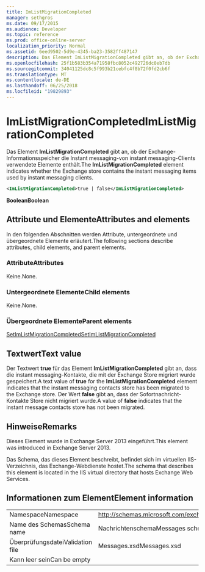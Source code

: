 ```yaml
---
title: ImListMigrationCompleted
manager: sethgros
ms.date: 09/17/2015
ms.audience: Developer
ms.topic: reference
ms.prod: office-online-server
localization_priority: Normal
ms.assetid: 6eed9502-5d9e-4345-ba23-3582ff487147
description: Das Element ImListMigrationCompleted gibt an, ob der Exchange-Informationsspeicher die instant messaging-Elemente von instant messaging-Clients verwendete enthält.
ms.openlocfilehash: 25f1b583b354a71958fbc8052c492726dc0eb7db
ms.sourcegitcommit: 34041125dc8c5f993b21cebfc4f8b72f0fd2cb6f
ms.translationtype: MT
ms.contentlocale: de-DE
ms.lasthandoff: 06/25/2018
ms.locfileid: "19829893"
---
```

# <a name="imlistmigrationcompleted"></a><span data-ttu-id="4231e-103">ImListMigrationCompleted</span><span class="sxs-lookup"><span data-stu-id="4231e-103">ImListMigrationCompleted</span></span>

<span data-ttu-id="4231e-104">Das Element **ImListMigrationCompleted** gibt an, ob der Exchange-Informationsspeicher die Instant messaging-von instant messaging-Clients verwendete Elemente enthält.</span><span class="sxs-lookup"><span data-stu-id="4231e-104">The **ImListMigrationCompleted** element indicates whether the Exchange store contains the instant messaging items used by instant messaging clients.</span></span> 
  
```XML
<ImListMigrationCompleted>true | false</ImListMigrationCompleted>
```

 <span data-ttu-id="4231e-105">**Boolean**</span><span class="sxs-lookup"><span data-stu-id="4231e-105">**Boolean**</span></span>
## <a name="attributes-and-elements"></a><span data-ttu-id="4231e-106">Attribute und Elemente</span><span class="sxs-lookup"><span data-stu-id="4231e-106">Attributes and elements</span></span>

<span data-ttu-id="4231e-107">In den folgenden Abschnitten werden Attribute, untergeordnete und übergeordnete Elemente erläutert.</span><span class="sxs-lookup"><span data-stu-id="4231e-107">The following sections describe attributes, child elements, and parent elements.</span></span>
  
### <a name="attributes"></a><span data-ttu-id="4231e-108">Attribute</span><span class="sxs-lookup"><span data-stu-id="4231e-108">Attributes</span></span>

<span data-ttu-id="4231e-109">Keine.</span><span class="sxs-lookup"><span data-stu-id="4231e-109">None.</span></span>
  
### <a name="child-elements"></a><span data-ttu-id="4231e-110">Untergeordnete Elemente</span><span class="sxs-lookup"><span data-stu-id="4231e-110">Child elements</span></span>

<span data-ttu-id="4231e-111">Keine.</span><span class="sxs-lookup"><span data-stu-id="4231e-111">None.</span></span>
  
### <a name="parent-elements"></a><span data-ttu-id="4231e-112">Übergeordnete Elemente</span><span class="sxs-lookup"><span data-stu-id="4231e-112">Parent elements</span></span>

[<span data-ttu-id="4231e-113">SetImListMigrationCompleted</span><span class="sxs-lookup"><span data-stu-id="4231e-113">SetImListMigrationCompleted</span></span>](setimlistmigrationcompleted.md)
  
## <a name="text-value"></a><span data-ttu-id="4231e-114">Textwert</span><span class="sxs-lookup"><span data-stu-id="4231e-114">Text value</span></span>

<span data-ttu-id="4231e-115">Der Textwert **true** für das Element **ImListMigrationCompleted** gibt an, dass die instant messaging-Kontakte, die mit der Exchange Store migriert wurde gespeichert.</span><span class="sxs-lookup"><span data-stu-id="4231e-115">A text value of **true** for the **ImListMigrationCompleted** element indicates that the instant messaging contacts store has been migrated to the Exchange store.</span></span> <span data-ttu-id="4231e-116">Der Wert **false** gibt an, dass der Sofortnachricht-Kontakte Store nicht migriert wurde.</span><span class="sxs-lookup"><span data-stu-id="4231e-116">A value of **false** indicates that the instant message contacts store has not been migrated.</span></span> 
  
## <a name="remarks"></a><span data-ttu-id="4231e-117">Hinweise</span><span class="sxs-lookup"><span data-stu-id="4231e-117">Remarks</span></span>

<span data-ttu-id="4231e-118">Dieses Element wurde in Exchange Server 2013 eingeführt.</span><span class="sxs-lookup"><span data-stu-id="4231e-118">This element was introduced in Exchange Server 2013.</span></span>
  
<span data-ttu-id="4231e-119">Das Schema, das dieses Element beschreibt, befindet sich im virtuellen IIS-Verzeichnis, das Exchange-Webdienste hostet.</span><span class="sxs-lookup"><span data-stu-id="4231e-119">The schema that describes this element is located in the IIS virtual directory that hosts Exchange Web Services.</span></span>
  
## <a name="element-information"></a><span data-ttu-id="4231e-120">Informationen zum Element</span><span class="sxs-lookup"><span data-stu-id="4231e-120">Element information</span></span>

|||
|:-----|:-----|
|<span data-ttu-id="4231e-121">Namespace</span><span class="sxs-lookup"><span data-stu-id="4231e-121">Namespace</span></span>  <br/> |http://schemas.microsoft.com/exchange/services/2006/messages  <br/> |
|<span data-ttu-id="4231e-122">Name des Schemas</span><span class="sxs-lookup"><span data-stu-id="4231e-122">Schema name</span></span>  <br/> |<span data-ttu-id="4231e-123">Nachrichtenschema</span><span class="sxs-lookup"><span data-stu-id="4231e-123">Messages schema</span></span>  <br/> |
|<span data-ttu-id="4231e-124">Überprüfungsdatei</span><span class="sxs-lookup"><span data-stu-id="4231e-124">Validation file</span></span>  <br/> |<span data-ttu-id="4231e-125">Messages.xsd</span><span class="sxs-lookup"><span data-stu-id="4231e-125">Messages.xsd</span></span>  <br/> |
|<span data-ttu-id="4231e-126">Kann leer sein</span><span class="sxs-lookup"><span data-stu-id="4231e-126">Can be empty</span></span>  <br/> ||
   

